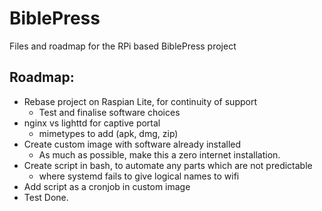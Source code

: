 # BiblePress
Files and roadmap for the RPi based BiblePress project

## Roadmap:
* Rebase project on Raspian Lite, for continuity of support
  * Test and finalise software choices
* nginx vs lighttd for captive portal
  * mimetypes to add (apk, dmg, zip)
* Create custom image with software already installed
  * As much as possible, make this a zero internet installation.
* Create script in bash, to automate any parts which are not predictable
  * where systemd fails to give logical names to wifi
* Add script as a cronjob in custom image
* Test
Done.
